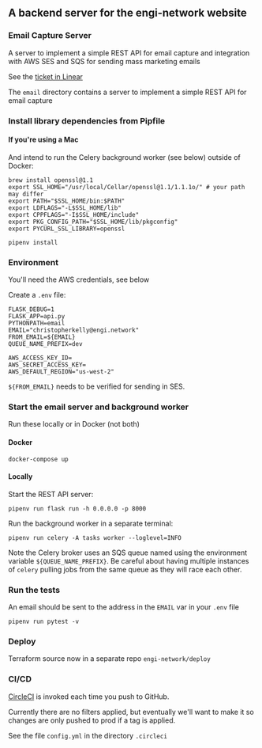 ## A backend server for the engi-network website

### Email Capture Server

A server to implement a simple REST API for email capture and integration with
AWS SES and SQS for sending mass marketing emails

See the [ticket in Linear](https://linear.app/engi/issue/ENGIN-118/add-emailuser-typ)

The `email` directory contains a server to implement a simple REST API for email capture

### Install library dependencies from Pipfile

#### If you're using a Mac

And intend to run the Celery background worker (see below) outside of Docker:

```
brew install openssl@1.1
export SSL_HOME="/usr/local/Cellar/openssl@1.1/1.1.1o/" # your path may differ
export PATH="$SSL_HOME/bin:$PATH"
export LDFLAGS="-L$SSL_HOME/lib"
export CPPFLAGS="-I$SSL_HOME/include"
export PKG_CONFIG_PATH="$SSL_HOME/lib/pkgconfig"
export PYCURL_SSL_LIBRARY=openssl
```

`pipenv install`

### Environment

You'll need the AWS credentials, see below

Create a `.env` file:
```
FLASK_DEBUG=1
FLASK_APP=api.py
PYTHONPATH=email
EMAIL="christopherkelly@engi.network"
FROM_EMAIL=${EMAIL}
QUEUE_NAME_PREFIX=dev

AWS_ACCESS_KEY_ID=
AWS_SECRET_ACCESS_KEY=
AWS_DEFAULT_REGION="us-west-2"
```

`${FROM_EMAIL}` needs to be verified for sending in SES.

### Start the email server and background worker

Run these locally or in Docker (not both)

#### Docker

`docker-compose up`

#### Locally

Start the REST API server:

`pipenv run flask run -h 0.0.0.0 -p 8000`

Run the background worker in a separate terminal:

`pipenv run celery -A tasks worker --loglevel=INFO`

Note the Celery broker uses an SQS queue named using the environment variable
`${QUEUE_NAME_PREFIX}`. Be careful about having multiple instances of `celery`
pulling jobs from the same queue as they will race each other.

### Run the tests

An email should be sent to the address in the `EMAIL` var in your `.env` file

`pipenv run pytest -v`

### Deploy

Terraform source now in a separate repo `engi-network/deploy`

### CI/CD

[CircleCI](https://app.circleci.com/pipelines/github/engi-network/website) is invoked each time you push to GitHub.

Currently there are no filters applied, but eventually we'll want to make it so
changes are only pushed to prod if a tag is applied.

See the file `config.yml` in the directory `.circleci`